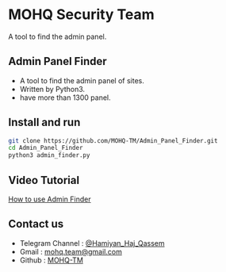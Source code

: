 # MOHQ Security Team
A tool to find the admin panel.

## Admin Panel Finder
+ A tool to find the admin panel of sites.
+ Written by Python3.
+ have more than 1300 panel.

## Install and run
```bash
git clone https://github.com/MOHQ-TM/Admin_Panel_Finder.git
cd Admin_Panel_Finder
python3 admin_finder.py
```

## Video Tutorial
[How to use Admin Finder](https://uupload.ir/files/74v7_untitled-project.gif)

## Contact us
- Telegram Channel : [@Hamiyan_Haj_Qassem](https://t.me/Hamiyan_Haj_Qassem)
- Gmail : [mohq.team@gmail.com](mailto:mohq.team@gmail.com)
- Github : [MOHQ-TM](https://github.com/MOHQ-TM)
